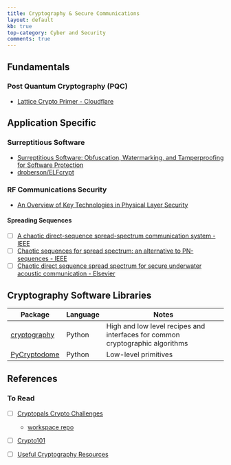 ```yaml
---
title: Cryptography & Secure Communications
layout: default
kb: true
top-category: Cyber and Security
comments: true
---
```


## Fundamentals

### Post Quantum Cryptography (PQC)

* [Lattice Crypto Primer - Cloudflare](https://blog.cloudflare.com/lattice-crypto-primer/)


## Application Specific 

### Surreptitious Software

* [Surreptitious Software: Obfuscation, Watermarking, and Tamperproofing for Software Protection](https://www.amazon.com/Surreptitious-Software-Obfuscation-Watermarking-Tamperproofing/dp/0321549252)
* [droberson/ELFcrypt](https://github.com/droberson/ELFcrypt)

### RF Communications Security

* [An Overview of Key Technologies in Physical Layer Security](https://www.ncbi.nlm.nih.gov/pmc/articles/PMC7711494/)

#### Spreading Sequences

- [ ] [A chaotic direct-sequence spread-spectrum communication system - IEEE](https://ieeexplore.ieee.org/document/582834)
- [ ] [Chaotic sequences for spread spectrum: an alternative to PN-sequences - IEEE](https://ieeexplore.ieee.org/document/200803)
- [ ] [Chaotic direct sequence spread spectrum for secure underwater acoustic communication - Elsevier](https://www.sciencedirect.com/science/article/abs/pii/S0003682X15002868)

## Cryptography Software Libraries

| Package | Language | Notes |
| ------- | -------- | ----- |
| [cryptography](https://cryptography.io/en/latest/) | Python | High and low level recipes and interfaces for common cryptographic algorithms |
| [PyCryptodome](https://www.pycryptodome.org/) | Python | Low-level primitives |

## References

### To Read

* [ ] [Cryptopals Crypto Challenges](https://cryptopals.com/)
  - [workspace repo](https://github.com/JohnnyGOX17/cryptopals)
* [ ] [Crypto101](https://www.crypto101.io/)
* [ ] [Useful Cryptography Resources](https://blog.cryptographyengineering.com/useful-cryptography-resources/)

